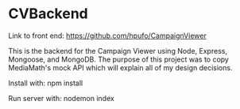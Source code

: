 # CVBackend

Link to front end: https://github.com/hpufo/CampaignViewer

This is the backend for the Campaign Viewer using Node, Express, Mongoose, and MongoDB. The purpose of this project was to copy MediaMath's mock API which will explain all of my design decisions.

Install with: npm install

Run server with: nodemon index
